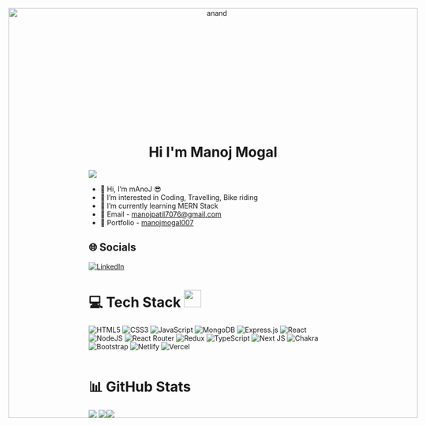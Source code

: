 <div id="box" style="height: 250px; display: flex; justify-content: center;">
       <p align ="center"> <img width="830" src="https://i.pinimg.com/originals/fa/7b/4b/fa7b4bdc3b2f73e749e5c2c646d4ae13.gif" alt="anand"/> </p>
 </div>
 


<h1 align='center'>Hi I'm Manoj Mogal </h1>
<!-- <h3>Aspiring MERN stack developer</h3> -->
  <a align='center' href="https://github.com/durgeshrai633/readme-typing-svg"><img src="https://readme-typing-svg.herokuapp.com?lines=MERN+Stack+Developer;&center=true&width=1100&height=50"></a>

- 👋 Hi, I’m mAnoJ 😎
- 👀 I’m interested in Coding, Travelling, Bike riding
- 🌱 I’m currently learning MERN Stack
- 📧 Email - manojpatil7076@gmail.com
- 💼 Portfolio - [manojmogal007](https://manojmogal007.github.io)



## 🌐 Socials
[![LinkedIn](https://img.shields.io/badge/LinkedIn-%230077B5.svg?logo=linkedin&logoColor=white)](https://www.linkedin.com/in/manoj-mogal-8830341b2/) 

# 💻 Tech Stack  <img src="https://camo.githubusercontent.com/beb64ff21c883e318e4f5db5231c2ba4175705bea1c9249e82a41ab375db4f75/68747470733a2f2f6d65646961322e67697068792e636f6d2f6d656469612f51737347456d706b79454f684243623765312f67697068792e6769663f6369643d656366303565343761306e336769316266716e74716d6f62386739616964316f796a327772336473336d67373030626c267269643d67697068792e676966" width="35" /></h3>

![HTML5](https://img.shields.io/badge/html5-%23E34F26.svg?style=for-the-badge&logo=html5&logoColor=white) 
![CSS3](https://img.shields.io/badge/css3-%231572B6.svg?style=for-the-badge&logo=css3&logoColor=white) 
![JavaScript](https://img.shields.io/badge/javascript-%23323330.svg?style=for-the-badge&logo=javascript&logoColor=%23F7DF1E) 
![MongoDB](https://img.shields.io/badge/MongoDB-%234ea94b.svg?style=for-the-badge&logo=mongodb&logoColor=white) 
![Express.js](https://img.shields.io/badge/express.js-%23404d59.svg?style=for-the-badge&logo=express&logoColor=%2361DAFB) 
![React](https://img.shields.io/badge/react-%2320232a.svg?style=for-the-badge&logo=react&logoColor=%2361DAFB) 
![NodeJS](https://img.shields.io/badge/node.js-6DA55F?style=for-the-badge&logo=node.js&logoColor=white) 
![React Router](https://img.shields.io/badge/React_Router-CA4245?style=for-the-badge&logo=react-router&logoColor=white) 
![Redux](https://img.shields.io/badge/redux-%23593d88.svg?style=for-the-badge&logo=redux&logoColor=white) 
![TypeScript](https://img.shields.io/badge/typescript-%23007ACC.svg?style=for-the-badge&logo=typescript&logoColor=white) 
![Next JS](https://img.shields.io/badge/Next-black?style=for-the-badge&logo=next.js&logoColor=white) 
![Chakra](https://img.shields.io/badge/chakra-%234ED1C5.svg?style=for-the-badge&logo=chakraui&logoColor=white) 
![Bootstrap](https://img.shields.io/badge/bootstrap-%23563D7C.svg?style=for-the-badge&logo=bootstrap&logoColor=white) 
![Netlify](https://img.shields.io/badge/netlify-%23000000.svg?style=for-the-badge&logo=netlify&logoColor=#00C7B7) 
![Vercel](https://img.shields.io/badge/vercel-%23323330.svg?style=for-the-badge&logo=vercel&logoColor=white) 
<!-- ![Styled Components](https://img.shields.io/badge/styled--components-DB7093?style=for-the-badge&logo=styled-components&logoColor=white)  -->

<!-- ![Heroku](https://img.shields.io/badge/heroku-%23430098.svg?style=for-the-badge&logo=heroku&logoColor=white)  -->
<!-- ![Postman](https://img.shields.io/badge/Postman-FF6C37?style=for-the-badge&logo=postman&logoColor=white) -->

<p align="center"> <a href="https://github.com/ryo-ma/github-profile-trophy"><img src="https://github-profile-trophy.vercel.app/?username=manojmogal007" alt="" /></a> </p>


# 📊 GitHub Stats
![](https://github-readme-stats.vercel.app/api?username=manojmogal007&theme=react&hide_border=false&include_all_commits=true&count_private=false)
![](https://github-readme-streak-stats.herokuapp.com/?user=manojmogal007&theme=react&hide_border=false)![](https://github-readme-stats.vercel.app/api/top-langs/?username=manojmogal007&theme=react&hide_border=false&include_all_commits=true&count_private=false&layout=compact)


<!-- - 💞️ I’m looking to collaborate on ... -->


<!---
manojmogal007/manojmogal007 is a ✨ special ✨ repository because its `README.md` (this file) appears on your GitHub profile.
You can click the Preview link to take a look at your changes.
--->
